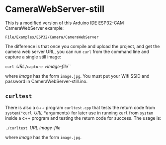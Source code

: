# CameraWebServer-still
This is a modified version of this Arduino IDE ESP32-CAM CameraWebServer example:

    File/Examples/ESP32/Camera/CameraWebServer 

The difference is that once you compile and upload the project, and get the camera web server URL, 
you can run `curl` from the command line and capture a single still image:

`curl `*URL*`/capture >`*image-file*``

where *image* has the form `image.jpg`.
You must put your Wifi SSID and password in CameraWebServer-still.ino.

## `curltest`

There is also a c++ program `curltest.cpp` that tests the return code from 
`system("curl `*URL* *arguments`)`
for later use in running `curl` from `system` inside a c++ program and testing the return code for success.
The usage is:

`./curltest `*URL* *image-file*

where *image* has the form `image.jpg`.